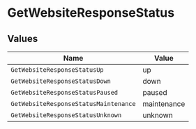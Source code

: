 # GetWebsiteResponseStatus


## Values

| Name                                  | Value                                 |
| ------------------------------------- | ------------------------------------- |
| `GetWebsiteResponseStatusUp`          | up                                    |
| `GetWebsiteResponseStatusDown`        | down                                  |
| `GetWebsiteResponseStatusPaused`      | paused                                |
| `GetWebsiteResponseStatusMaintenance` | maintenance                           |
| `GetWebsiteResponseStatusUnknown`     | unknown                               |